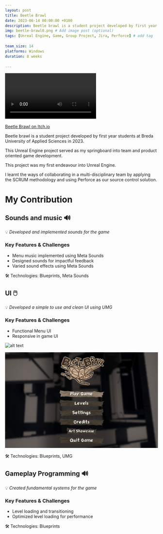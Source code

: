 ```yaml
---
layout: post
title: Beetle Brawl
date: 2023-06-14 00:00:00 +0100
description: Beetle brawl is a student project developed by first year students at Breda University of Applied Sciences in 2023. # Add post description (optional)
img: beetle-brawl0.png # Add image post (optional)
tags: [Unreal Engine, Game, Group Project, Jira, Perforce] # add tag

team_size: 14
platforms: Windows
duration: 8 weeks

---
```


<div max-width="100%" height="auto">
  <video controls volume="0.5">
    <source src="../assets/vid/beetle-brawl.mp4" type="video/mp4">
  </video>
</div>

[Beetle Brawl on Itch.io](https://harrybaas.itch.io/beetlebrawl)

Beetle brawl is a student project developed by first year students at Breda University of Applied Sciences in 2023.

This Unreal Engine project served as my springboard into team and product oriented game development. 

This project was my first endeavour into Unreal Engine.

I learnt the ways of collaborating in a multi-disciplinary team by applying the SCRUM methodology and using Perforce as our source control solution.

# My Contribution

## Sounds and music 🔊

💡 *Developed and implemented sounds for the game*

### Key Features & Challenges

- Menu music implemented using Meta Sounds
- Designed sounds for impactful feedback
- Varied sound effects using Meta Sounds

🛠 Technologies: Blueprints, Meta Sounds

## UI 🖱️

💡 *Developed a simple to use and clean UI using UMG*

### Key Features & Challenges

- Functional Menu UI 
- Responsive in game UI

![alt text](../assets/img/BeetleBrawlUI.png)

![alt text](../assets/img/BeetleBrawlMenu.png)

🛠 Technologies: Blueprints, UMG

## Gameplay Programming 🔊

💡 *Created fundamental systems for the game*

### Key Features & Challenges

- Level loading and transitioning
- Optimized level loading for performance

🛠 Technologies: Blueprints


